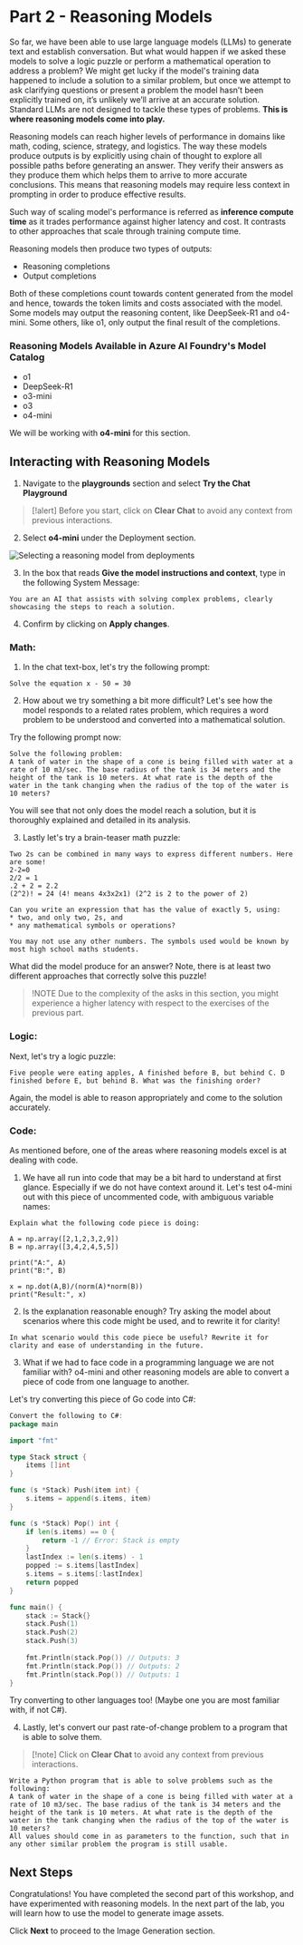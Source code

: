 # Part 2 - Reasoning Models

So far, we have been able to use large language models (LLMs) to generate text and establish conversation. But what would happen if we asked these models to solve a logic puzzle or perform a mathematical operation to address a problem? We might get lucky if the model's training data happened to include a solution to a similar problem, but once we attempt to ask clarifying questions or present a problem the model hasn’t been explicitly trained on, it’s unlikely we’ll arrive at an accurate solution. Standard LLMs are not designed to tackle these types of problems. **This is where reasoning models come into play.**

Reasoning models can reach higher levels of performance in domains like math, coding, science, strategy, and logistics. The way these models produce outputs is by explicitly using chain of thought to explore all possible paths before generating an answer. They verify their answers as they produce them which helps them to arrive to more accurate conclusions. This means that reasoning models may require less context in prompting in order to produce effective results.

Such way of scaling model's performance is referred as **inference compute time** as it trades performance against higher latency and cost. It contrasts to other approaches that scale through training compute time.

Reasoning models then produce two types of outputs:

- Reasoning completions
- Output completions

Both of these completions count towards content generated from the model and hence, towards the token limits and costs associated with the model. Some models may output the reasoning content, like DeepSeek-R1 and o4-mini. Some others, like o1, only output the final result of the completions.

### Reasoning Models Available in Azure AI Foundry's Model Catalog

- o1
- DeepSeek-R1
- o3-mini
- o3
- o4-mini

We will be working with **o4-mini** for this section.

## Interacting with Reasoning Models

1. Navigate to the  **playgrounds** section and select **Try the Chat Playground**

>[!alert] Before you start, click on **Clear Chat** to avoid any context from previous interactions.


2. Select **o4-mini** under the Deployment section.

![Selecting a reasoning model from deployments](./Images/aifoundry-reasoning-modelselect.png)

3. In the box that reads **Give the model instructions and context**, type in the following System Message:

`You are an AI that assists with solving complex problems, clearly showcasing the steps to reach a solution.`

4. Confirm by clicking on **Apply changes**.

### **Math**:

1. In the chat text-box, let's try the following prompt:

```
Solve the equation x - 50 = 30
```

2. How about we try something a bit more difficult? Let's see how the model responds to a related rates problem, which requires a word problem to be understood and converted into a mathematical solution. 

Try the following prompt now:

```
Solve the following problem:
A tank of water in the shape of a cone is being filled with water at a rate of 10 m3/sec. The base radius of the tank is 34 meters and the height of the tank is 10 meters. At what rate is the depth of the water in the tank changing when the radius of the top of the water is 10 meters?
```

You will see that not only does the model reach a solution, but it is thoroughly explained and detailed in its analysis. 

3. Lastly let's try a brain-teaser math puzzle:

```
Two 2s can be combined in many ways to express different numbers. Here are some!
2-2=0
2/2 = 1
.2 + 2 = 2.2
(2^2)! = 24 (4! means 4x3x2x1) (2^2 is 2 to the power of 2)

Can you write an expression that has the value of exactly 5, using:
* two, and only two, 2s, and
* any mathematical symbols or operations?

You may not use any other numbers. The symbols used would be known by most high school maths students.
```

What did the model produce for an answer? Note, there is at least two different approaches that correctly solve this puzzle!

> !NOTE
> Due to the complexity of the asks in this section, you might experience a higher latency with respect to the exercises of the previous part. 

### **Logic**:

Next, let's try a logic puzzle:

```
Five people were eating apples, A finished before B, but behind C. D finished before E, but behind B. What was the finishing order?
```

Again, the model is able to reason appropriately and come to the solution accurately. 

### **Code**:

As mentioned before, one of the areas where reasoning models excel is at dealing with code. 

1. We have all run into code that may be a bit hard to understand at first glance. Especially if we do not have context around it. Let's test o4-mini out with this piece of uncommented code, with ambiguous variable names:

```
Explain what the following code piece is doing:

A = np.array([2,1,2,3,2,9])
B = np.array([3,4,2,4,5,5])
 
print("A:", A)
print("B:", B)

x = np.dot(A,B)/(norm(A)*norm(B))
print("Result:", x)
```

2. Is the explanation reasonable enough? Try asking the model about scenarios where this code might be used, and to rewrite it for clarity!

```
In what scenario would this code piece be useful? Rewrite it for clarity and ease of understanding in the future.
```

3. What if we had to face code in a programming language we are not familiar with? o4-mini and other reasoning models are able to convert a piece of code from one language to another. 

Let's try converting this piece of Go code into C#:


```Go
Convert the following to C#:
package main

import "fmt"

type Stack struct {
    items []int
}

func (s *Stack) Push(item int) {
    s.items = append(s.items, item)
}

func (s *Stack) Pop() int {
    if len(s.items) == 0 {
        return -1 // Error: Stack is empty
    }
    lastIndex := len(s.items) - 1
    popped := s.items[lastIndex]
    s.items = s.items[:lastIndex]
    return popped
}

func main() {
    stack := Stack{}
    stack.Push(1)
    stack.Push(2)
    stack.Push(3)
    
    fmt.Println(stack.Pop()) // Outputs: 3
    fmt.Println(stack.Pop()) // Outputs: 2
    fmt.Println(stack.Pop()) // Outputs: 1
}
```

Try converting to other languages too! (Maybe one you are most familiar with, if not C#).

4. Lastly, let's convert our past rate-of-change problem to a program that is able to solve them. 

>[!note] Click on **Clear Chat** to avoid any context from previous interactions.

```
Write a Python program that is able to solve problems such as the following: 
A tank of water in the shape of a cone is being filled with water at a rate of 10 m3/sec. The base radius of the tank is 34 meters and the height of the tank is 10 meters. At what rate is the depth of the water in the tank changing when the radius of the top of the water is 10 meters? 
All values should come in as parameters to the function, such that in any other similar problem the program is still usable.
```

## Next Steps

Congratulations! You have completed the second part of this workshop, and have experimented with reasoning models. In the next part of the lab, you will learn how to use the model to generate image assets.

Click **Next** to proceed to the Image Generation section.